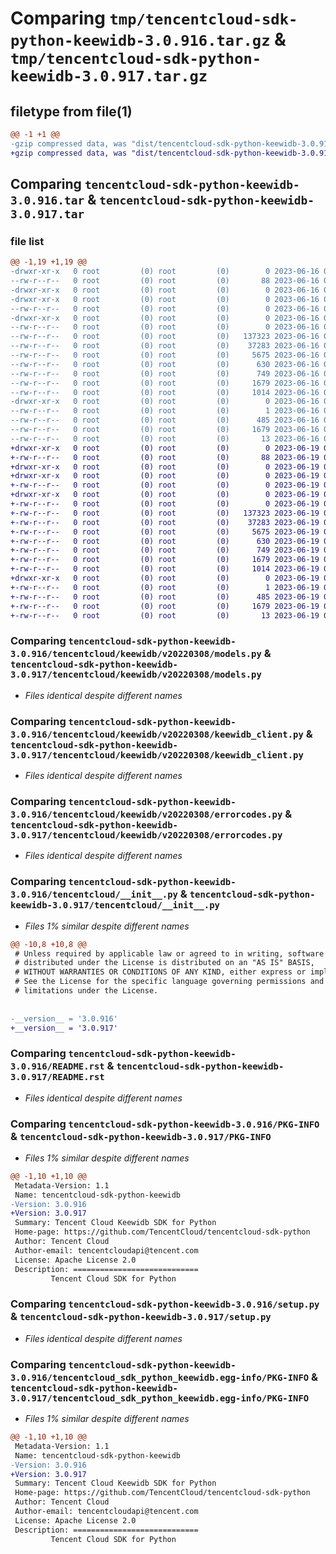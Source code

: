 # Comparing `tmp/tencentcloud-sdk-python-keewidb-3.0.916.tar.gz` & `tmp/tencentcloud-sdk-python-keewidb-3.0.917.tar.gz`

## filetype from file(1)

```diff
@@ -1 +1 @@
-gzip compressed data, was "dist/tencentcloud-sdk-python-keewidb-3.0.916.tar", last modified: Fri Jun 16 00:36:29 2023, max compression
+gzip compressed data, was "dist/tencentcloud-sdk-python-keewidb-3.0.917.tar", last modified: Mon Jun 19 00:28:15 2023, max compression
```

## Comparing `tencentcloud-sdk-python-keewidb-3.0.916.tar` & `tencentcloud-sdk-python-keewidb-3.0.917.tar`

### file list

```diff
@@ -1,19 +1,19 @@
-drwxr-xr-x   0 root         (0) root         (0)        0 2023-06-16 00:36:29.000000 tencentcloud-sdk-python-keewidb-3.0.916/
--rw-r--r--   0 root         (0) root         (0)       88 2023-06-16 00:36:29.000000 tencentcloud-sdk-python-keewidb-3.0.916/setup.cfg
-drwxr-xr-x   0 root         (0) root         (0)        0 2023-06-16 00:36:29.000000 tencentcloud-sdk-python-keewidb-3.0.916/tencentcloud/
-drwxr-xr-x   0 root         (0) root         (0)        0 2023-06-16 00:36:29.000000 tencentcloud-sdk-python-keewidb-3.0.916/tencentcloud/keewidb/
--rw-r--r--   0 root         (0) root         (0)        0 2023-06-16 00:36:29.000000 tencentcloud-sdk-python-keewidb-3.0.916/tencentcloud/keewidb/__init__.py
-drwxr-xr-x   0 root         (0) root         (0)        0 2023-06-16 00:36:29.000000 tencentcloud-sdk-python-keewidb-3.0.916/tencentcloud/keewidb/v20220308/
--rw-r--r--   0 root         (0) root         (0)        0 2023-06-16 00:36:29.000000 tencentcloud-sdk-python-keewidb-3.0.916/tencentcloud/keewidb/v20220308/__init__.py
--rw-r--r--   0 root         (0) root         (0)   137323 2023-06-16 00:36:29.000000 tencentcloud-sdk-python-keewidb-3.0.916/tencentcloud/keewidb/v20220308/models.py
--rw-r--r--   0 root         (0) root         (0)    37283 2023-06-16 00:36:29.000000 tencentcloud-sdk-python-keewidb-3.0.916/tencentcloud/keewidb/v20220308/keewidb_client.py
--rw-r--r--   0 root         (0) root         (0)     5675 2023-06-16 00:36:29.000000 tencentcloud-sdk-python-keewidb-3.0.916/tencentcloud/keewidb/v20220308/errorcodes.py
--rw-r--r--   0 root         (0) root         (0)      630 2023-06-16 00:36:29.000000 tencentcloud-sdk-python-keewidb-3.0.916/tencentcloud/__init__.py
--rw-r--r--   0 root         (0) root         (0)      749 2023-06-16 00:36:29.000000 tencentcloud-sdk-python-keewidb-3.0.916/README.rst
--rw-r--r--   0 root         (0) root         (0)     1679 2023-06-16 00:36:29.000000 tencentcloud-sdk-python-keewidb-3.0.916/PKG-INFO
--rw-r--r--   0 root         (0) root         (0)     1014 2023-06-16 00:36:29.000000 tencentcloud-sdk-python-keewidb-3.0.916/setup.py
-drwxr-xr-x   0 root         (0) root         (0)        0 2023-06-16 00:36:29.000000 tencentcloud-sdk-python-keewidb-3.0.916/tencentcloud_sdk_python_keewidb.egg-info/
--rw-r--r--   0 root         (0) root         (0)        1 2023-06-16 00:36:29.000000 tencentcloud-sdk-python-keewidb-3.0.916/tencentcloud_sdk_python_keewidb.egg-info/dependency_links.txt
--rw-r--r--   0 root         (0) root         (0)      485 2023-06-16 00:36:29.000000 tencentcloud-sdk-python-keewidb-3.0.916/tencentcloud_sdk_python_keewidb.egg-info/SOURCES.txt
--rw-r--r--   0 root         (0) root         (0)     1679 2023-06-16 00:36:29.000000 tencentcloud-sdk-python-keewidb-3.0.916/tencentcloud_sdk_python_keewidb.egg-info/PKG-INFO
--rw-r--r--   0 root         (0) root         (0)       13 2023-06-16 00:36:29.000000 tencentcloud-sdk-python-keewidb-3.0.916/tencentcloud_sdk_python_keewidb.egg-info/top_level.txt
+drwxr-xr-x   0 root         (0) root         (0)        0 2023-06-19 00:28:15.000000 tencentcloud-sdk-python-keewidb-3.0.917/
+-rw-r--r--   0 root         (0) root         (0)       88 2023-06-19 00:28:15.000000 tencentcloud-sdk-python-keewidb-3.0.917/setup.cfg
+drwxr-xr-x   0 root         (0) root         (0)        0 2023-06-19 00:28:15.000000 tencentcloud-sdk-python-keewidb-3.0.917/tencentcloud/
+drwxr-xr-x   0 root         (0) root         (0)        0 2023-06-19 00:28:15.000000 tencentcloud-sdk-python-keewidb-3.0.917/tencentcloud/keewidb/
+-rw-r--r--   0 root         (0) root         (0)        0 2023-06-19 00:28:15.000000 tencentcloud-sdk-python-keewidb-3.0.917/tencentcloud/keewidb/__init__.py
+drwxr-xr-x   0 root         (0) root         (0)        0 2023-06-19 00:28:15.000000 tencentcloud-sdk-python-keewidb-3.0.917/tencentcloud/keewidb/v20220308/
+-rw-r--r--   0 root         (0) root         (0)        0 2023-06-19 00:28:15.000000 tencentcloud-sdk-python-keewidb-3.0.917/tencentcloud/keewidb/v20220308/__init__.py
+-rw-r--r--   0 root         (0) root         (0)   137323 2023-06-19 00:28:15.000000 tencentcloud-sdk-python-keewidb-3.0.917/tencentcloud/keewidb/v20220308/models.py
+-rw-r--r--   0 root         (0) root         (0)    37283 2023-06-19 00:28:15.000000 tencentcloud-sdk-python-keewidb-3.0.917/tencentcloud/keewidb/v20220308/keewidb_client.py
+-rw-r--r--   0 root         (0) root         (0)     5675 2023-06-19 00:28:15.000000 tencentcloud-sdk-python-keewidb-3.0.917/tencentcloud/keewidb/v20220308/errorcodes.py
+-rw-r--r--   0 root         (0) root         (0)      630 2023-06-19 00:28:15.000000 tencentcloud-sdk-python-keewidb-3.0.917/tencentcloud/__init__.py
+-rw-r--r--   0 root         (0) root         (0)      749 2023-06-19 00:28:15.000000 tencentcloud-sdk-python-keewidb-3.0.917/README.rst
+-rw-r--r--   0 root         (0) root         (0)     1679 2023-06-19 00:28:15.000000 tencentcloud-sdk-python-keewidb-3.0.917/PKG-INFO
+-rw-r--r--   0 root         (0) root         (0)     1014 2023-06-19 00:28:15.000000 tencentcloud-sdk-python-keewidb-3.0.917/setup.py
+drwxr-xr-x   0 root         (0) root         (0)        0 2023-06-19 00:28:15.000000 tencentcloud-sdk-python-keewidb-3.0.917/tencentcloud_sdk_python_keewidb.egg-info/
+-rw-r--r--   0 root         (0) root         (0)        1 2023-06-19 00:28:15.000000 tencentcloud-sdk-python-keewidb-3.0.917/tencentcloud_sdk_python_keewidb.egg-info/dependency_links.txt
+-rw-r--r--   0 root         (0) root         (0)      485 2023-06-19 00:28:15.000000 tencentcloud-sdk-python-keewidb-3.0.917/tencentcloud_sdk_python_keewidb.egg-info/SOURCES.txt
+-rw-r--r--   0 root         (0) root         (0)     1679 2023-06-19 00:28:15.000000 tencentcloud-sdk-python-keewidb-3.0.917/tencentcloud_sdk_python_keewidb.egg-info/PKG-INFO
+-rw-r--r--   0 root         (0) root         (0)       13 2023-06-19 00:28:15.000000 tencentcloud-sdk-python-keewidb-3.0.917/tencentcloud_sdk_python_keewidb.egg-info/top_level.txt
```

### Comparing `tencentcloud-sdk-python-keewidb-3.0.916/tencentcloud/keewidb/v20220308/models.py` & `tencentcloud-sdk-python-keewidb-3.0.917/tencentcloud/keewidb/v20220308/models.py`

 * *Files identical despite different names*

### Comparing `tencentcloud-sdk-python-keewidb-3.0.916/tencentcloud/keewidb/v20220308/keewidb_client.py` & `tencentcloud-sdk-python-keewidb-3.0.917/tencentcloud/keewidb/v20220308/keewidb_client.py`

 * *Files identical despite different names*

### Comparing `tencentcloud-sdk-python-keewidb-3.0.916/tencentcloud/keewidb/v20220308/errorcodes.py` & `tencentcloud-sdk-python-keewidb-3.0.917/tencentcloud/keewidb/v20220308/errorcodes.py`

 * *Files identical despite different names*

### Comparing `tencentcloud-sdk-python-keewidb-3.0.916/tencentcloud/__init__.py` & `tencentcloud-sdk-python-keewidb-3.0.917/tencentcloud/__init__.py`

 * *Files 1% similar despite different names*

```diff
@@ -10,8 +10,8 @@
 # Unless required by applicable law or agreed to in writing, software
 # distributed under the License is distributed on an "AS IS" BASIS,
 # WITHOUT WARRANTIES OR CONDITIONS OF ANY KIND, either express or implied.
 # See the License for the specific language governing permissions and
 # limitations under the License.
 
 
-__version__ = '3.0.916'
+__version__ = '3.0.917'
```

### Comparing `tencentcloud-sdk-python-keewidb-3.0.916/README.rst` & `tencentcloud-sdk-python-keewidb-3.0.917/README.rst`

 * *Files identical despite different names*

### Comparing `tencentcloud-sdk-python-keewidb-3.0.916/PKG-INFO` & `tencentcloud-sdk-python-keewidb-3.0.917/PKG-INFO`

 * *Files 1% similar despite different names*

```diff
@@ -1,10 +1,10 @@
 Metadata-Version: 1.1
 Name: tencentcloud-sdk-python-keewidb
-Version: 3.0.916
+Version: 3.0.917
 Summary: Tencent Cloud Keewidb SDK for Python
 Home-page: https://github.com/TencentCloud/tencentcloud-sdk-python
 Author: Tencent Cloud
 Author-email: tencentcloudapi@tencent.com
 License: Apache License 2.0
 Description: ============================
         Tencent Cloud SDK for Python
```

### Comparing `tencentcloud-sdk-python-keewidb-3.0.916/setup.py` & `tencentcloud-sdk-python-keewidb-3.0.917/setup.py`

 * *Files identical despite different names*

### Comparing `tencentcloud-sdk-python-keewidb-3.0.916/tencentcloud_sdk_python_keewidb.egg-info/PKG-INFO` & `tencentcloud-sdk-python-keewidb-3.0.917/tencentcloud_sdk_python_keewidb.egg-info/PKG-INFO`

 * *Files 1% similar despite different names*

```diff
@@ -1,10 +1,10 @@
 Metadata-Version: 1.1
 Name: tencentcloud-sdk-python-keewidb
-Version: 3.0.916
+Version: 3.0.917
 Summary: Tencent Cloud Keewidb SDK for Python
 Home-page: https://github.com/TencentCloud/tencentcloud-sdk-python
 Author: Tencent Cloud
 Author-email: tencentcloudapi@tencent.com
 License: Apache License 2.0
 Description: ============================
         Tencent Cloud SDK for Python
```

